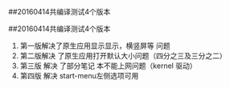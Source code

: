 ##20160414共编译测试4个版本

##20160414共编译测试4个版本
1. 第一版解决了原生应用显示显示，横竖屏等 问题
2. 第二版解决 了原生应用打开默认大小问题（四分之三及三分之二）
3. 第三版 解决 了部分笔记 本不能上网问题（kernel 驱动）
4. 第四版 解决 start-menu左侧选项可用
